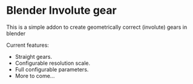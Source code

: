 # Blender Involute gear

This is a simple addon to create geometrically correct (involute) gears in blender

Current features:
 - Straight gears.
 - Configurable resolution scale.
 - Full configurable parameters.
 - More to come...
